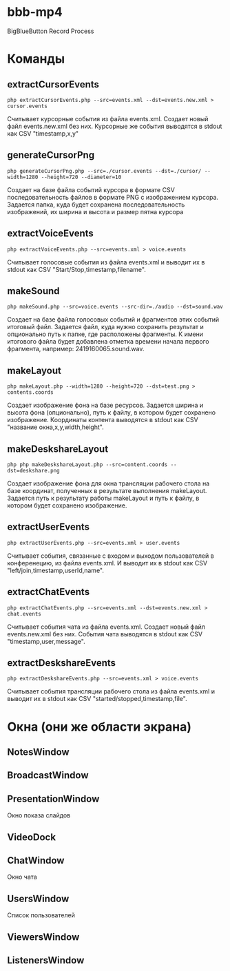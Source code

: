 # bbb-mp4
BigBlueButton Record Process

# Команды

## extractCursorEvents
    php extractCursorEvents.php --src=events.xml --dst=events.new.xml > cursor.events

Считывает курсорные события из файла events.xml. Создает новый файл events.new.xml без них. Курсорные же события
выводятся в stdout как CSV "timestamp,x,y"

## generateCursorPng
    php generateCursorPng.php --src=./cursor.events --dst=./cursor/ --width=1280 --height=720 --diameter=10

Создает на базе файла событий курсора в формате CSV последовательность файлов в формате PNG с изображением курсора.
Задается папка, куда будет сохранена последовательность изображений, их ширина и высота и размер пятна курсора

## extractVoiceEvents
    php extractVoiceEvents.php --src=events.xml > voice.events

Считывает голосовые события из файла events.xml и выводит их в stdout как CSV "Start/Stop,timestamp,filename".

## makeSound
    php makeSound.php --src=voice.events --src-dir=./audio --dst=sound.wav

Создает на базе файла голосовых событий и фрагментов этих событий итоговый файл. Задается файл, куда нужно
сохранить результат и опционально путь к папке, где расположены фрагменты. К имени итогового файла будет
добавлена отметка времени начала первого фрагмента, например: 2419160065.sound.wav.

## makeLayout
    php makeLayout.php --width=1280 --height=720 --dst=test.png > contents.coords

Создает изображение фона на базе ресурсов. Задается ширина и высота фона (опционально), путь к файлу, в котором
будет сохранено изображение. Координаты контента выводятся в stdout как CSV "название окна,x,y,width,height".

## makeDeskshareLayout
    php php makeDeskshareLayout.php --src=content.coords --dst=deskshare.png

Создает изображение фона для окна трансляции рабочего стола на базе координат, полученных в результате
выполнения makeLayout. Задается путь к результату работы makeLayout и путь к файлу, в котором будет сохранено
изображение.

## extractUserEvents
    php extractUserEvents.php --src=events.xml > user.events

Считывает события, связанные с входом и выходом пользователей в конференецию, из файла events.xml.
И выводит их в stdout как CSV "left/join,timestamp,userId,name".

## extractChatEvents
    php extractChatEvents.php --src=events.xml --dst=events.new.xml > chat.events

Считывает события чата из файла events.xml. Создает новый файл events.new.xml без них.
События чата выводятся в stdout как CSV "timestamp,user,message".

## extractDeskshareEvents
    php extractDeskshareEvents.php --src=events.xml > voice.events

Считывает события трансляции рабочего стола из файла events.xml и выводит их в stdout как CSV "started/stopped,timestamp,file".

# Окна (они же области экрана)
## NotesWindow
## BroadcastWindow
## PresentationWindow
Окно показа слайдов
## VideoDock
## ChatWindow
Окно чата
## UsersWindow
Список пользователей
## ViewersWindow
## ListenersWindow